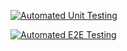 [![Automated Unit Testing](https://github.com/Veetl/social-media-client/actions/workflows/unit-test.yml/badge.svg)](https://github.com/Veetl/social-media-client/actions/workflows/unit-test.yml)

[![Automated E2E Testing](https://github.com/Veetl/social-media-client/actions/workflows/e2e-test.yml/badge.svg)](https://github.com/Veetl/social-media-client/actions/workflows/e2e-test.yml)
